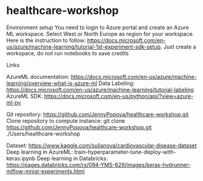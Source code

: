# healthcare-workshop

Environment setup
You need to login to Azure portal and create an Azure ML workspace. Select West or North Europe as region for your workspace. 
Here is the instruction to follow: https://docs.microsoft.com/en-us/azure/machine-learning/tutorial-1st-experiment-sdk-setup.  Just create a workspace, do not run notebooks to save credits



Links

AzureML documentation: https://docs.microsoft.com/en-us/azure/machine-learning/overview-what-is-azure-ml
Data Labeling: https://docs.microsoft.com/en-us/azure/machine-learning/tutorial-labeling
AzureML SDK: https://docs.microsoft.com/en-us/python/api/?view=azure-ml-py

Git repository: https://github.com/JennyPopova/healthcare-workshop.git  
Clone repository to compute instance:  git clone https://github.com/JennyPopova/healthcare-workshop.git ./Users/healthcare-workshop

Dataset:  https://www.kaggle.com/sulianova/cardiovascular-disease-dataset 
Deep learning in AzureML:  train-hyperparameter-tune-deploy-with-keras.ipynb
Deep learning in Databricks: https://pages.databricks.com/rs/094-YMS-629/images/keras-hvdrunner-mlflow-mnist-experiments.html
